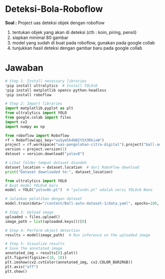 # Deteksi-Bola-Roboflow

**Soal :**
Project uas deteksi objek dengan roboflow
1. tentukan objek yang akan di deteksi (cth : koin, piring, pensil)
2. siapkan minimal 80 gambar
3. model yang sudah di buat pada roboflow, gunakan pada google collab
4. tunjukkan hasil deteksi dengan gambar baru pada google collab

 # Jawaban

```python
# Step 1: Install necessary libraries
!pip install ultralytics  # Install YOLOv8
!pip install matplotlib opencv-python-headless
!pip install roboflow

# Step 2: Import libraries
import matplotlib.pyplot as plt
from ultralytics import YOLO
from google.colab import files
import cv2
import numpy as np

from roboflow import Roboflow
rf = Roboflow(api_key="uuSym5k4bB2YSX3RkixW")
project = rf.workspace("uas-pengolahan-citra-digital").project("ball-auto-dataset")
version = project.version(1)
dataset = version.download("yolov8")

# Lihat folder tempat dataset diunduh
dataset_location = dataset.location  # dari RoboFlow download
print("Dataset downloaded to:", dataset_location)

from ultralytics import YOLO
# Buat model YOLOv8 baru
model = YOLO("yolov8n.pt")  # "yolov8n.pt" adalah versi YOLOv8 Nano

# Jalankan pelatihan dengan dataset
model.train(data="/content/Ball-auto-dataset-1/data.yaml", epochs=100, imgsz=320)

# Step 3: Upload image
uploaded = files.upload()
image_path = list(uploaded.keys())[0]

# Step 4: Perform object detection
results = model(image_path)  # Run inference on the uploaded image

# Step 5: Visualize results
# Save the annotated image
annotated_img = results[0].plot()
plt.figure(figsize=(10, 10))
plt.imshow(cv2.cvtColor(annotated_img, cv2.COLOR_BGR2RGB))
plt.axis("off")
plt.show()

```
